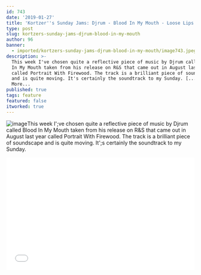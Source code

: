 ```yaml
---
id: 743
date: '2019-01-27'
title: 'Kortzer''s Sunday Jams: Djrum - Blood In My Mouth - Loose Lips'
type: post
slug: kortzers-sunday-jams-djrum-blood-in-my-mouth
author: 96
banner:
  - imported/kortzers-sunday-jams-djrum-blood-in-my-mouth/image743.jpeg
description: >-
  This week I've chosen quite a reflective piece of music by Djrum called Blood
  In My Mouth taken from his release on R&S that came out in August last year
  called Portrait With Firewood. The track is a brilliant piece of soundscape
  and is quite moving. It's certainly the soundtrack to my Sunday. [...]Read
  More...
published: true
tags: feature
featured: false
itworked: true
---
```

![image](../imported/kortzers-sunday-jams-djrum-blood-in-my-mouth/image743.jpeg)This week I';ve chosen quite a reflective piece of music by Djrum called Blood In My Mouth taken from his release on R&S that came out in August last year called Portrait With Firewood. The track is a brilliant piece of soundscape and is quite moving. It';s certainly the soundtrack to my Sunday.

<iframe width='100%' height='300' scrolling='no' frameborder='no' allow='autoplay' src='//www.youtube.com/embed/qUi8Hj7-QIM?wmode=opaque'></iframe>